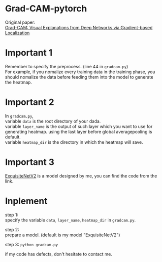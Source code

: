# Grad-CAM-pytorch
Original paper:  
[Grad-CAM: Visual Explanations from Deep Networks via Gradient-based Localization](https://pytorch.org/)

# Important 1
Remember to specify the preprocess. (line 44 in `gradcam.py`)  
For example, if you nomalize every training data in the training phase, you should nomalize
the data before feeding them into the model to generate the heatmap.

# Important 2
In `gradcam.py`,  
variable `data` is the root directory of your dada.  
variable `layer_name` is the output of such layer which you want to use for generating heatmap. using the last layer before global averagepooling is default.  
variable `heatmap_dir` is the directory in which the heatmap will save.

# Important 3
[ExquisiteNetV2](https://github.com/shyhyawJou/ExquisiteNetV2) is a model designed by me, you can find the code from the link.

# Inplement
step 1:  
specify the variable `data`, `layer_name`, `heatmap_dir` in `gradcam.py`.  

step 2:  
prepare a model. (default is my model "ExquisiteNetV2")  

step 3:
`python gradcam.py`  

if my code has defects, don't hesitate to contact me.
